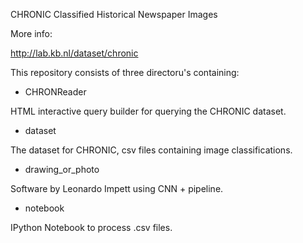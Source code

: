 CHRONIC Classified Historical Newspaper Images

More info:

http://lab.kb.nl/dataset/chronic

This repository consists of three directoru's containing:

- CHRONReader

HTML interactive query builder for querying the CHRONIC dataset.

- dataset

The dataset for CHRONIC, csv files containing image classifications.

- drawing_or_photo

Software by Leonardo Impett using CNN + pipeline.

- notebook

IPython Notebook to process .csv files.
